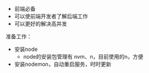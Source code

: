 - 前端必备
- 可以使前端开发者了解后端工作
- 可以更好的解决高并发

准备工作：
- 安装node
  - node的安装包管理有 nvm、n，目前使用的n，方便
- 安装nodemon，自动重启服务，时时更新